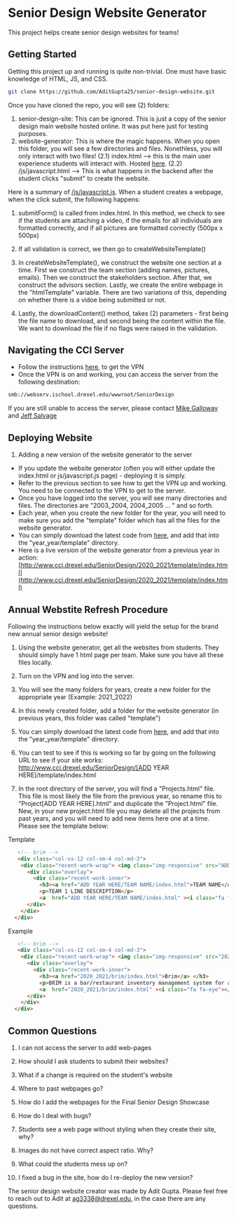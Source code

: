 # Senior Design Website Generator
This project helps create senior design websites for teams!

## Getting Started 

Getting this project up and running is quite non-trivial. One must have basic knowledge of HTML, JS, and CSS. 

```bash
git clone https://github.com/AditGupta25/senior-design-website.git
```

Once you have cloned the repo, you will see (2) folders:
1) senior-design-site: This can be ignored. This is just a copy of the senior design main website hosted online. It was put here just for testing purposes.
2) website-generator: This is where the magic happens. When you open this folder, you will see a few directories and files. Nonethless, you will only interact with two files! 
    (2.1) index.html --> this is the main user experience students will interact with. Hosted [here](http://www.cci.drexel.edu/SeniorDesign/2020_2021/template/index.html?fbclid=IwAR1lyYtR4I0iD-KxFC1Sb9SZNxagq29t9NNb8rZBuVnlnZediDvzosq1IDA).
    (2.2) /js/javascript.html --> This is what happens in the backend after the student clicks "submit" to create the website. 


Here is a summary of [/js/javascript.js](https://github.com/AditGupta25/senior-design-website/blob/develop/website-generator/js/javascript.js). When a student creates a webpage, when the click submit, the following happens: 
1) submitForm() is called from index.html. In this method, we check to see if the students are attaching a video, if the emails for all individuals are formatted correctly, and if all pictures are formatted correctly (500px x 500px)

2) If all validation is correct, we then go to createWebsiteTemplate()

3) In createWebsiteTemplate(), we construct the website one section at a time. First we construct the team section (adding names, pictures, emails). Then we construct the stakeholders section. After that, we construct the advisors section. Lastly, we create the entire webpage in the "htmlTemplate" variable. There are two variations of this, depending on whether there is a vidoe being submitted or not. 

4) Lastly, the downloadContent() method, takes (2) parameters - first being the file name to download, and second being the content within the file. We want to download the file if no flags were raised in the validation.


## Navigating the CCI Server 
- Follow the instructions [here](https://drexel.edu/it/help/a-z/VPN/), to get the VPN
- Once the VPN is on and working, you can access the server from the following destination:
```bash
smb://webserv.ischool.drexel.edu/wwwroot/SeniorDesign 
```

If you are still unable to access the server, please contact [Mike Galloway](https://drexel.edu/cci/about/directory/G/Galloway-Mike/) and [Jeff Salvage](https://drexel.edu/cci/about/directory/S/Salvage-Jeffrey/)

## Deploying Website
<!-- In this section we will go over two types of deployments that you may have to deal with: -->
1) Adding a new version of the website generator to the server
- If you update the website generator (often you will either update the index.html or js/javascript.js page) - deploying it is simply. 
- Refer to the previous section to see how to get the VPN up and working. You need to be connected to the VPN to get to the server. 
- Once you have logged into the server, you will see many directories and files. The directories are "2003_2004, 2004_2005 ... " and so forth. 
- Each year, when you create the new folder for the year, you will need to make sure you add the "template" folder which has all the files for the website generator. 
- You can simply download the latest code from [here](https://github.com/AditGupta25/senior-design-website/tree/develop/website-generator), and add that into the "year_year/template" directory.
- Here is a live version of the website generator from a previous year in action: 
[http://www.cci.drexel.edu/SeniorDesign/2020_2021/template/index.html](http://www.cci.drexel.edu/SeniorDesign/2020_2021/template/index.html)


<!-- 2) Adding a student's website to the server  -->

## Annual Webstite Refresh Procedure 
Following the instructions below exactly will yield the setup for the brand new annual senior design website! 

1) Using the website generator, get all the websites from students. They should simply have 1 html page per team. Make sure you have all these files locally. 

2) Turn on the VPN and log into the server. 

3) You will see the many folders for years, create a new folder for the appropriate year (Example: 2021_2022)

4) In this newly created folder, add a folder for the website generator (in previous years, this folder was called "template")

5) You can simply download the latest code from [here](https://github.com/AditGupta25/senior-design-website/tree/develop/website-generator), and add that into the "year_year/template" directory.

6) You can test to see if this is working so far by going on the following URL to see if your site works: 
http://www.cci.drexel.edu/SeniorDesign/[ADD YEAR HERE]/template/index.html

7) In the root directory of the server, you will find a "Projects.html" file. This file is most likely the file from the previous year, so rename this to "Project[ADD YEAR HERE].html" and duplicate the "Project.html" file. New, in your new project.html file you may delete all the projects from past years, and you will need to add new items here one at a time. Please see the template below: 

Template
```html
   <!-- brim -->
   <div class="col-xs-12 col-sm-4 col-md-3">
    <div class="recent-work-wrap"> <img class="img-responsive" src="ADD YEAR HERE/TEAM NAME/logo.png"  alt="project website">
      <div class="overlay">
        <div class="recent-work-inner">
          <h3><a href="ADD YEAR HERE/TEAM NAME/index.html">TEAM NAME</a> </h3>
          <p>TEAM 1 LINE DESCRIPTION</p>
          <a  href="ADD YEAR HERE/TEAM NAME/index.html" ><i class="fa fa-eye"></i> View</a> </div>
      </div>
    </div>
  </div>
```

Example
```html
   <!-- brim -->
   <div class="col-xs-12 col-sm-4 col-md-3">
    <div class="recent-work-wrap"> <img class="img-responsive" src="2020_2021/brim/logo.png"  alt="project website">
      <div class="overlay">
        <div class="recent-work-inner">
          <h3><a href="2020_2021/brim/index.html">Brim</a> </h3>
          <p>BRIM is a bar/restaurant inventory management system for alcoholic beverages.</p>
          <a  href="2020_2021/brim/index.html" ><i class="fa fa-eye"></i> View</a> </div>
      </div>
    </div>
  </div>
```





## Common Questions
1) I can not access the server to add web-pages

2) How should I ask students to submit their websites? 

3) What if a change is required on the student's website

4) Where to past webpages go?

5) How do I add the webpages for the Final Senior Design Showcase 

6) How do I deal with bugs? 

7) Students see a web page without styling when they create their site, why? 

8) Images do not have correct aspect ratio. Why? 

9) What could the students mess up on? 

10) I fixed a bug in the site, how do I re-deploy the new version? 


The senior design website creator was made by Adit Gupta. Please feel free to reach out to Adit at ag3338@drexel.edu, in the case there are any questions.